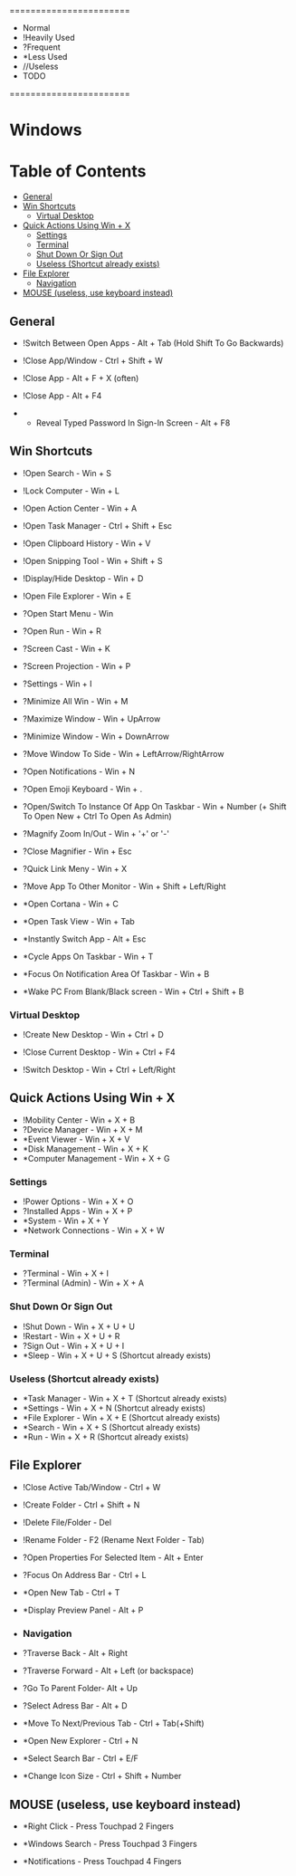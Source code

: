 =======================

* Normal
* !Heavily Used
* ?Frequent
* *Less Used
* //Useless
* TODO

=======================

# Windows

Table of Contents
=================

   * [General](#general)
   * [Win Shortcuts](#win-shortcuts)
      * [Virtual Desktop](#virtual-desktop)
   * [Quick Actions Using Win + X](#quick-actions-using-win--x)
      * [Settings](#settings)
      * [Terminal](#terminal)
      * [Shut Down Or Sign Out](#shut-down-or-sign-out)
      * [Useless (Shortcut already exists)](#useless-shortcut-already-exists)
   * [File Explorer](#file-explorer)
      * [Navigation](#navigation)
   * [MOUSE (useless, use keyboard instead)](#mouse-useless-use-keyboard-instead)


## General

* !Switch Between Open Apps - Alt + Tab (Hold Shift To Go Backwards)

* !Close App/Window - Ctrl + Shift + W
* !Close App - Alt + F + X (often)
* !Close App - Alt + F4

* * Reveal Typed Password In Sign-In Screen - Alt + F8

## Win Shortcuts

* !Open Search - Win + S

* !Lock Computer - Win + L

* !Open Action Center - Win + A

* !Open Task Manager - Ctrl + Shift + Esc

* !Open Clipboard History - Win + V

* !Open Snipping Tool - Win + Shift + S

* !Display/Hide Desktop - Win + D

* !Open File Explorer - Win + E

* ?Open Start Menu - Win

* ?Open Run - Win + R

* ?Screen Cast - Win + K

* ?Screen Projection - Win + P

* ?Settings - Win + I

* ?Minimize All Win - Win + M

* ?Maximize Window - Win + UpArrow
* ?Minimize Window - Win + DownArrow
* ?Move Window To Side - Win + LeftArrow/RightArrow

* ?Open Notifications - Win + N

* ?Open Emoji Keyboard - Win + .

* ?Open/Switch To Instance Of App On Taskbar - Win + Number (+ Shift To Open New + Ctrl To Open As Admin)

* ?Magnify Zoom In/Out - Win + '+' or '-'
* ?Close Magnifier - Win + Esc

* ?Quick Link Meny - Win + X

* ?Move App To Other Monitor - Win + Shift + Left/Right

* *Open Cortana - Win + C

* *Open Task View - Win + Tab

* *Instantly Switch App - Alt + Esc

* *Cycle Apps On Taskbar - Win + T

* *Focus On Notification Area Of Taskbar - Win + B

* *Wake PC From Blank/Black screen - Win + Ctrl + Shift + B

### Virtual Desktop

* !Create New Desktop - Win + Ctrl + D

* !Close Current Desktop - Win + Ctrl + F4

* !Switch Desktop - Win + Ctrl + Left/Right

## Quick Actions Using Win + X

* !Mobility Center - Win + X + B
* ?Device Manager - Win + X + M
* *Event Viewer - Win + X + V
* *Disk Management - Win + X + K
* *Computer Management - Win + X + G

### Settings 

* !Power Options - Win + X + O
* ?Installed Apps - Win + X + P
* *System - Win + X + Y
* *Network Connections - Win + X + W

### Terminal 

* ?Terminal - Win + X + I
* ?Terminal (Admin) - Win + X + A

### Shut Down Or Sign Out

* !Shut Down - Win + X + U + U
* !Restart   - Win + X + U + R
* ?Sign Out  - Win + X + U + I
* *Sleep     - Win + X + U + S (Shortcut already exists)

### Useless (Shortcut already exists)

* *Task Manager - Win + X + T (Shortcut already exists)
* *Settings - Win + X + N (Shortcut already exists)
* *File Explorer - Win + X + E (Shortcut already exists)
* *Search - Win + X + S (Shortcut already exists)
* *Run - Win + X + R (Shortcut already exists)

## File Explorer

* !Close Active Tab/Window - Ctrl + W

* !Create Folder - Ctrl + Shift + N

* !Delete File/Folder - Del

* !Rename Folder - F2 (Rename Next Folder - Tab)

* ?Open Properties For Selected Item - Alt + Enter

* ?Focus On Address Bar - Ctrl + L

* *Open New Tab - Ctrl + T

* *Display Preview Panel - Alt + P

* ### Navigation

* ?Traverse Back - Alt + Right

* ?Traverse Forward - Alt + Left (or backspace)

* ?Go To Parent Folder- Alt + Up

* ?Select Adress Bar - Alt + D 

* *Move To Next/Previous Tab - Ctrl + Tab(+Shift)

* *Open New Explorer - Ctrl + N

* *Select Search Bar - Ctrl + E/F

* *Change Icon Size - Ctrl + Shift + Number

## MOUSE (useless, use keyboard instead)

* *Right Click - Press Touchpad 2 Fingers

* *Windows Search - Press Touchpad 3 Fingers

* *Notifications - Press Touchpad 4 Fingers